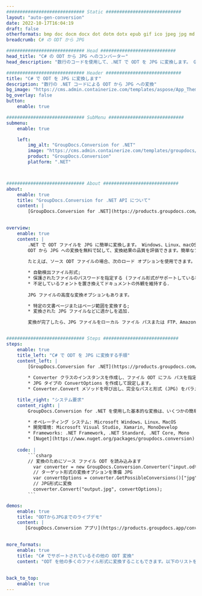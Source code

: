 ```yaml
---
############################# Static ############################
layout: "auto-gen-conversion"
date: 2022-10-17T16:04:19
draft: false
otherformats: bmp doc docm docx dot dotm dotx epub gif ico jpeg jpg md odt ott pdf png psd rtf tex tif tiff txt xps
breadcrumb: C# の ODT から JPG

############################# Head ############################
head_title: "C# の ODT から JPG へのコンバーター"
head_description: "数行のコードを使用して、.NET で ODT を JPG に変換します。 GroupDocs ドキュメント変換 API を使用して、160 を超えるファイル形式を変換します。"

############################# Header ############################
title: "C# で ODT を JPG に変換します"
description: "数行の .NET コードによる ODT から JPG への変換"
bg_image: "https://cms.admin.containerize.com/templates/aspose/App_Themes/V3/images/bg/header1.png"
bg_overlay: false
button:
    enable: true

############################# SubMenu ############################
submenu:
    enable: true

    left:
        img_alt: "GroupDocs.Conversion for .NET"
        image: "https://cms.admin.containerize.com/templates/groupdocs/images/product-logos/90x90-noborder/groupdocs-conversion-net.png"
        product: "GroupDocs.Conversion"
        platform: ".NET"



############################# About ############################
about:
    enable: true
    title: "GroupDocs.Conversion for .NET API について"
    content: |
        [GroupDocs.Conversion for .NET](https://products.groupdocs.com/conversion/net/) を使用して、Microsoft Word、Excel、PowerPoint、PDF、Visio、およびその他の形式を変換できます。 GroupDocs.Conversion は、高いパフォーマンスが要求されるバックエンドおよび内部システムに適したスタンドアロン API です。 Microsoft や Open Office などのソフトウェアには依存しません。
    

overview:
    enable: true
    content: |
        .NET で ODT ファイルを JPG に簡単に変換します。 Windows、Linux、macOS など、任意のプラットフォームで C# コード行を 2 行だけ使用できます。
        ODT から JPG への変換を無料で試して、変換結果の品質を評価できます。簡単なファイル変換のシナリオに加えて、ソース ODT ファイルをロードし、出力 JPG 結果を保存するためのより高度なオプションを試すことができます。 
        
        たとえば、ソース ODT ファイルの場合、次のロード オプションを使用できます。

        * 自動検出ファイル形式;
        * 保護されたファイルのパスワードを指定する (ファイル形式がサポートしている場合);
        * 不足しているフォントを置き換えてドキュメントの外観を維持する.
        
        JPG ファイルの高度な変換オプションもあります。

        * 特定の文書ページまたはページ範囲を変換する;
        * 変換された JPG ファイルなどに透かしを追加.

        変換が完了したら、JPG ファイルをローカル ファイル パスまたは FTP、Amazon S3、Google Drive、Dropbox などのサードパーティ ストレージに保存できます。注意してください - ODT を {{ に変換するにはTO}} MS Office、Open Office、Adobe Acrobat Reader などの追加のソフトウェアをインストールする必要はありません。


############################# Steps ############################
steps:
    enable: true
    title_left: "C# で ODT を JPG に変換する手順"
    content_left: |
        [GroupDocs.Conversion for .NET](https://products.groupdocs.com/conversion/net/) を使用すると、開発者は数行のコードで ODT ファイルを JPG に簡単に変換できます。
        
        * Converter クラスのインスタンスを作成し、ファイル ODT にフル パスを指定します。
        * JPG タイプの ConvertOptions を作成して設定します。
        * Converter.Convert メソッドを呼び出し、完全なパスと形式 (JPG) をパラメーターとして渡します。

    title_right: "システム要求"
    content_right: |
        GroupDocs.Conversion for .NET を使用した基本的な変換は、いくつかの簡単な手順で実行できます。当社の API は、すべての主要なプラットフォームとオペレーティング システムでサポートされています。以下のコードを実行する前に、システムに次の前提条件がインストールされていることを確認してください。

        * オペレーティング システム: Microsoft Windows、Linux、MacOS
        * 開発環境: Microsoft Visual Studio, Xamarin, MonoDevelop
        * Frameworks: .NET Framework, .NET Standard, .NET Core, Mono
        * [Nuget](https://www.nuget.org/packages/groupdocs.conversion) から最新の GroupDocs.Conversion for .NET を取得します
         
    code: |
        ```csharp    
        // 変換のためにソース ファイル ODT を読み込みます
          var converter = new GroupDocs.Conversion.Converter("input.odt");
          // ターゲット形式の変換オプションを準備 JPG
          var convertOptions = converter.GetPossibleConversions()["jpg"].ConvertOptions;
          // JPG形式に変換
          converter.Convert("output.jpg", convertOptions);
        ```

demos:
    enable: true
    title: "ODTからJPGまでのライブデモ"
    content: |
       [GroupDocs.Conversion アプリ](https://products.groupdocs.app/conversion/family) Web サイトにアクセスして、今すぐ ODT を JPG に変換してください。オンラインデモには次の利点があります
          

more_formats:
    enable: true
    title: "C# でサポートされているその他の ODT 変換"
    content: "ODT を他の多くのファイル形式に変換することもできます。以下のリストをご覧ください。"
       
       
back_to_top:
    enable: true
---
```

